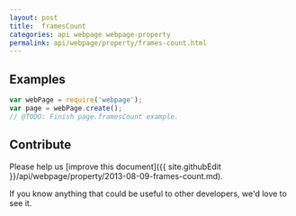 ```yaml
---
layout: post
title:  framesCount
categories: api webpage webpage-property
permalink: api/webpage/property/frames-count.html
---
```


## Examples

```javascript
var webPage = require('webpage');
var page = webPage.create();
// @TODO: Finish page.framesCount example.
```

## Contribute

Please help us [improve this document]({{ site.githubEdit }}/api/webpage/property/2013-08-09-frames-count.md).

If you know anything that could be useful to other developers, we'd love to see it.


